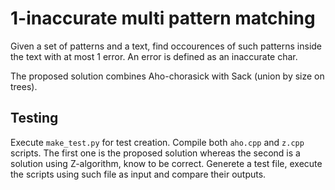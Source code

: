 # 1-inaccurate multi pattern matching

Given a set of patterns and a text, find occourences of such patterns inside the text with at most 1 error. 
An error is defined as an inaccurate char. 

The proposed solution combines Aho-chorasick with Sack (union by size on trees).

## Testing
Execute `make_test.py` for test creation. Compile both `aho.cpp` and `z.cpp` scripts. 
The first one is the proposed solution whereas the second is a solution using Z-algorithm, know to be correct.
Generete a test file, execute the scripts using such file as input and compare their outputs.
